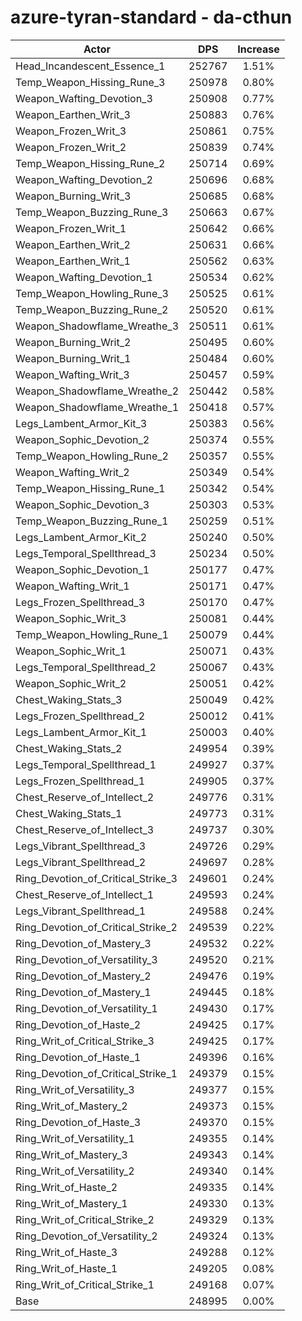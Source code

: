 # azure-tyran-standard - da-cthun
| Actor | DPS | Increase |
|---|:---:|:---:|
|Head_Incandescent_Essence_1|252767|1.51%|
|Temp_Weapon_Hissing_Rune_3|250978|0.80%|
|Weapon_Wafting_Devotion_3|250908|0.77%|
|Weapon_Earthen_Writ_3|250883|0.76%|
|Weapon_Frozen_Writ_3|250861|0.75%|
|Weapon_Frozen_Writ_2|250839|0.74%|
|Temp_Weapon_Hissing_Rune_2|250714|0.69%|
|Weapon_Wafting_Devotion_2|250696|0.68%|
|Weapon_Burning_Writ_3|250685|0.68%|
|Temp_Weapon_Buzzing_Rune_3|250663|0.67%|
|Weapon_Frozen_Writ_1|250642|0.66%|
|Weapon_Earthen_Writ_2|250631|0.66%|
|Weapon_Earthen_Writ_1|250562|0.63%|
|Weapon_Wafting_Devotion_1|250534|0.62%|
|Temp_Weapon_Howling_Rune_3|250525|0.61%|
|Temp_Weapon_Buzzing_Rune_2|250520|0.61%|
|Weapon_Shadowflame_Wreathe_3|250511|0.61%|
|Weapon_Burning_Writ_2|250495|0.60%|
|Weapon_Burning_Writ_1|250484|0.60%|
|Weapon_Wafting_Writ_3|250457|0.59%|
|Weapon_Shadowflame_Wreathe_2|250442|0.58%|
|Weapon_Shadowflame_Wreathe_1|250418|0.57%|
|Legs_Lambent_Armor_Kit_3|250383|0.56%|
|Weapon_Sophic_Devotion_2|250374|0.55%|
|Temp_Weapon_Howling_Rune_2|250357|0.55%|
|Weapon_Wafting_Writ_2|250349|0.54%|
|Temp_Weapon_Hissing_Rune_1|250342|0.54%|
|Weapon_Sophic_Devotion_3|250303|0.53%|
|Temp_Weapon_Buzzing_Rune_1|250259|0.51%|
|Legs_Lambent_Armor_Kit_2|250240|0.50%|
|Legs_Temporal_Spellthread_3|250234|0.50%|
|Weapon_Sophic_Devotion_1|250177|0.47%|
|Weapon_Wafting_Writ_1|250171|0.47%|
|Legs_Frozen_Spellthread_3|250170|0.47%|
|Weapon_Sophic_Writ_3|250081|0.44%|
|Temp_Weapon_Howling_Rune_1|250079|0.44%|
|Weapon_Sophic_Writ_1|250071|0.43%|
|Legs_Temporal_Spellthread_2|250067|0.43%|
|Weapon_Sophic_Writ_2|250051|0.42%|
|Chest_Waking_Stats_3|250049|0.42%|
|Legs_Frozen_Spellthread_2|250012|0.41%|
|Legs_Lambent_Armor_Kit_1|250003|0.40%|
|Chest_Waking_Stats_2|249954|0.39%|
|Legs_Temporal_Spellthread_1|249927|0.37%|
|Legs_Frozen_Spellthread_1|249905|0.37%|
|Chest_Reserve_of_Intellect_2|249776|0.31%|
|Chest_Waking_Stats_1|249773|0.31%|
|Chest_Reserve_of_Intellect_3|249737|0.30%|
|Legs_Vibrant_Spellthread_3|249726|0.29%|
|Legs_Vibrant_Spellthread_2|249697|0.28%|
|Ring_Devotion_of_Critical_Strike_3|249601|0.24%|
|Chest_Reserve_of_Intellect_1|249593|0.24%|
|Legs_Vibrant_Spellthread_1|249588|0.24%|
|Ring_Devotion_of_Critical_Strike_2|249539|0.22%|
|Ring_Devotion_of_Mastery_3|249532|0.22%|
|Ring_Devotion_of_Versatility_3|249520|0.21%|
|Ring_Devotion_of_Mastery_2|249476|0.19%|
|Ring_Devotion_of_Mastery_1|249445|0.18%|
|Ring_Devotion_of_Versatility_1|249430|0.17%|
|Ring_Devotion_of_Haste_2|249425|0.17%|
|Ring_Writ_of_Critical_Strike_3|249425|0.17%|
|Ring_Devotion_of_Haste_1|249396|0.16%|
|Ring_Devotion_of_Critical_Strike_1|249379|0.15%|
|Ring_Writ_of_Versatility_3|249377|0.15%|
|Ring_Writ_of_Mastery_2|249373|0.15%|
|Ring_Devotion_of_Haste_3|249370|0.15%|
|Ring_Writ_of_Versatility_1|249355|0.14%|
|Ring_Writ_of_Mastery_3|249343|0.14%|
|Ring_Writ_of_Versatility_2|249340|0.14%|
|Ring_Writ_of_Haste_2|249335|0.14%|
|Ring_Writ_of_Mastery_1|249330|0.13%|
|Ring_Writ_of_Critical_Strike_2|249329|0.13%|
|Ring_Devotion_of_Versatility_2|249324|0.13%|
|Ring_Writ_of_Haste_3|249288|0.12%|
|Ring_Writ_of_Haste_1|249205|0.08%|
|Ring_Writ_of_Critical_Strike_1|249168|0.07%|
|Base|248995|0.00%|
